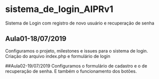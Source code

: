 # sistema_de_login_AIPRv1
Sistema de Login com registro de novo usuário e recuperação de senha

## Aula01-18/07/2019
Configuramos o projeto, milestones e issues para o sistema de login.
Criação do arquivo index.php e formulário de login

##Aula02-19/07/2019
Configuramos  o formulário de cadastro e o de recuperação de senha.
E também o funcionamento dos botões.
